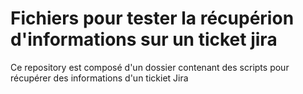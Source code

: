 # Fichiers pour tester la récupérion d'informations sur un ticket jira
Ce repository est composé d'un dossier contenant  des scripts pour récupérer des informations d'un tickiet Jira
